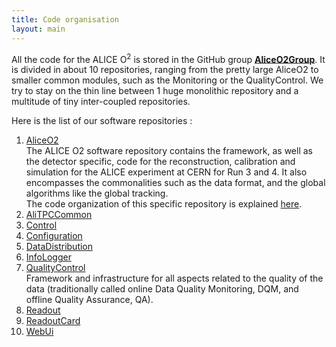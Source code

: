 ```yaml
---
title: Code organisation
layout: main
---
```


<link type="text/css" rel="stylesheet" href="../main.css" />

All the code for the ALICE O<sup>2</sup> is stored in the GitHub group [__AliceO2Group__](https://github.com/AliceO2Group).  It is divided in about 10 repositories, ranging from the pretty large AliceO2 to smaller common modules, such as the Monitoring or the QualityControl. We try to stay on the thin line between 1 huge monolithic repository and a multitude of tiny inter-coupled repositories. 

Here is the list of our software repositories : 

1. [AliceO2](https://github.com/AliceO2Group/AliceO2)<br/>
The ALICE O2 software repository contains the framework, as well as the detector specific, code for the reconstruction, calibration and simulation for the ALICE experiment at CERN for Run 3 and 4. It also encompasses the commonalities such as the data format, and the global algorithms like the global tracking. <br/>
The code organization of this specific repository is explained [here](https://github.com/AliceO2Group/AliceO2/blob/dev/doc/CodeOrganization.md).
1. [AliTPCCommon](https://github.com/AliceO2Group/AliTPCCommon)<br/>
1. [Control](https://github.com/AliceO2Group/Control)<br/>
1. [Configuration](https://github.com/AliceO2Group/Configuration)<br/>
1. [DataDistribution](https://github.com/AliceO2Group/DataDistribution)<br/>
1. [InfoLogger](https://github.com/AliceO2Group/InfoLogger)<br/>
1. [QualityControl](https://github.com/AliceO2Group/QualityControl)<br/>
Framework and infrastructure for all aspects related to the quality of the data (traditionally called online Data Quality Monitoring, DQM, and offline Quality Assurance, QA).
1. [Readout](https://github.com/AliceO2Group/Readout)<br/>
1. [ReadoutCard](https://github.com/AliceO2Group/ReadoutCard)<br/>
1. [WebUi](https://github.com/AliceO2Group/WebUi)<br/>
